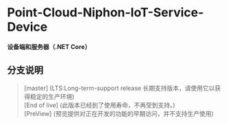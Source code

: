 # Point-Cloud-Niphon-IoT-Service-Device
**设备端和服务器（.NET Core）**
## 分支说明
>[master] (LTS:Long-term-support release 长期支持版本，请使用它以获得稳定的生产环境)  
>[End of live] (此版本已经到了使用寿命，不再受到支持。)  
>[PreView] (预览提供对正在开发的功能的早期访问，并不支持生产使用)  

